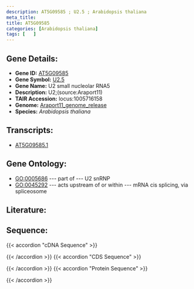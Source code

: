 ```yaml
---
description: AT5G09585 ; U2.5 ; Arabidopsis thaliana
meta_title:
title: AT5G09585
categories: [Arabidopsis thaliana]
tags: [   ]
---
```


## Gene Details:
- **Gene ID:** [AT5G09585](https://www.arabidopsis.org/locus?name=AT5G09585)
- **Gene Symbol:** <u>U2.5</u>
- **Gene Name:** U2 small nucleolar RNA5
- **Description:**   U2;(source:Araport11)
- **TAIR Accession:** locus:1005716158
- **Genome:** [Araport11_genome_release](https://www.arabidopsis.org/download/list?dir=Genes%2FAraport11_genome_release)
- **Species:** *Arabidopsis thaliana*

## Transcripts:
   -  [AT5G09585.1](https://www.arabidopsis.org/gene?name=AT5G09585.1)
## Gene Ontology:
   - [GO:0005686](https://amigo.geneontology.org/amigo/term/GO:0005686)&nbsp;---&nbsp;part of&nbsp;---&nbsp;U2 snRNP
   - [GO:0045292](https://amigo.geneontology.org/amigo/term/GO:0045292)&nbsp;---&nbsp;acts upstream of or within&nbsp;---&nbsp;mRNA cis splicing, via spliceosome
## Literature:
## Sequence:
{{< accordion "cDNA Sequence" >}}

{{< /accordion >}}
{{< accordion "CDS Sequence" >}}

{{< /accordion >}}
{{< accordion "Protein Sequence" >}}

{{< /accordion >}}
